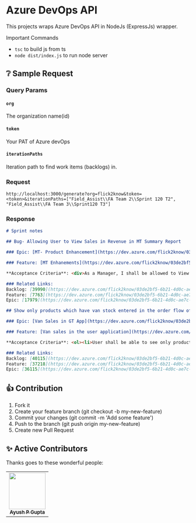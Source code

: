 # Azure DevOps API

This projects wraps Azure DevOps API in NodeJs (ExpressJs) wrapper.

Important Commands

- `tsc` to build js from ts
- `node dist/index.js` to run node server

## ❔ Sample Request

### Query Params

#### `org`

The organization name(id)

#### `token`

Your PAT of Azure devOps

#### `iterationPaths`

Iteration path to find work items (backlogs) in.
### Request

```
http://localhost:3000/generate?org=flick2know&token=<token>&iterationPaths=["Field_Assist\\FA Team 2\\Sprint 120 T2", "Field_Assist\\FA Team 3\\Sprint120 T3"]
```

### Response

```markdown
# Sprint notes

## Bug- Allowing User to View Sales in Revenue in MT Summary Report

### Epic: [MT- Product Enhancement](https://dev.azure.com/flick2know/03de2bf5-6b21-4d0c-ae7c-1660f71cc8a6/_workitems/edit/17979)

### Feature: [MT Enhanements](https://dev.azure.com/flick2know/03de2bf5-6b21-4d0c-ae7c-1660f71cc8a6/_workitems/edit/7763)

**Acceptance Criteria**: <div>As a Manager, I shall be allowed to View Sales in Revenue in Column &quot; Sales(Value) in place of Sales(StdUnit)</div><div><br></div><div>Tech Notes -</div><div><br></div><div>In Attendance table, In column Sales in Revenue, Sales Std Unit is being stored.</div><div>Sales- Direct Entered by User.&nbsp;</div><div>Sales = Sale in Unit * MRP<br><br><a href="https://app.asana.com/0/43051116721058/1200029354588319">https://app.asana.com/0/43051116721058/1200029354588319</a><br></div>

### Related Links:
Backlog: [39990](https://dev.azure.com/flick2know/03de2bf5-6b21-4d0c-ae7c-1660f71cc8a6/_workitems/edit/39990)  
Feature: [7763](https://dev.azure.com/flick2know/03de2bf5-6b21-4d0c-ae7c-1660f71cc8a6/_workitems/edit/39990)  
Epic: [17979](https://dev.azure.com/flick2know/03de2bf5-6b21-4d0c-ae7c-1660f71cc8a6/_workitems/edit/17979)  

## Show only products which have van stock entered in the order flow of van sales

### Epic: [Van Sales in GT App](https://dev.azure.com/flick2know/03de2bf5-6b21-4d0c-ae7c-1660f71cc8a6/_workitems/edit/36115)

### Feature: [Van sales in the user application](https://dev.azure.com/flick2know/03de2bf5-6b21-4d0c-ae7c-1660f71cc8a6/_workitems/edit/37218)

**Acceptance Criteria**: <ol><li>User shall be able to see only products which have van stock present in the van in the below pages if userrole is DSR</li><ol style="list-style:lower-alpha;"><li>Fast Moving</li><li>Focussed section</li><li>All products</li><li>Must Sell</li></ol><li>When the stock is exhausted(stock=0) as per day's sale, user shall not be able to see the particular product from next outlet onwards.</li><li>User shall be able to see the live van stock information against each SKU as per the UI (Suggested order quantity UI)</li><li>Banner shall be visible as per below priority heirarchy</li><ol style="list-style:lower-alpha;"><li><span>Selected &gt; Retailer Stock &gt; Distributor Stock &gt; Suggested Order Quantity &gt; Van Stock &gt; Nil</span><br></li></ol><li>Banner shall not be visible in Retailer stock flow.</li></ol><div><br></div><div><a href="https://gallery.io/files/5f5e84ec90e44e099b01cfa8b2442499">https://gallery.io/files/5f5e84ec90e44e099b01cfa8b2442499</a><br></div>

### Related Links:
Backlog: [40115](https://dev.azure.com/flick2know/03de2bf5-6b21-4d0c-ae7c-1660f71cc8a6/_workitems/edit/40115)  
Feature: [37218](https://dev.azure.com/flick2know/03de2bf5-6b21-4d0c-ae7c-1660f71cc8a6/_workitems/edit/40115)  
Epic: [36115](https://dev.azure.com/flick2know/03de2bf5-6b21-4d0c-ae7c-1660f71cc8a6/_workitems/edit/36115)  
```

## 👍 Contribution

1. Fork it
2. Create your feature branch (git checkout -b my-new-feature)
3. Commit your changes (git commit -m 'Add some feature')
4. Push to the branch (git push origin my-new-feature)
5. Create new Pull Request

## ✨ Active Contributors

Thanks goes to these wonderful people:

<!-- ALL-CONTRIBUTORS-LIST:START - Do not remove or modify this section -->
<!-- prettier-ignore-start -->
<!-- markdownlint-disable -->
<table>
  <tr>
    <td align="center"><a href="https://github.com/apgapg"><img src="https://avatars0.githubusercontent.com/u/13887407?v=4?s=100" width="100px;" alt=""/><br /><sub><b>Ayush P Gupta</b></sub></a><br /></td>
  </tr>

</table>